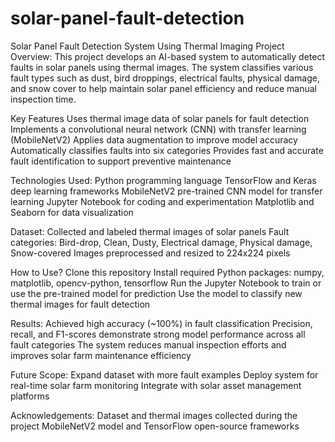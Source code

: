 # solar-panel-fault-detection
Solar Panel Fault Detection System Using Thermal Imaging
Project Overview:
This project develops an AI-based system to automatically detect faults in solar panels using thermal images. The system classifies various fault types such as dust, bird droppings, electrical faults, physical damage, and snow cover to help maintain solar panel efficiency and reduce manual inspection time.

Key Features
Uses thermal image data of solar panels for fault detection
Implements a convolutional neural network (CNN) with transfer learning (MobileNetV2)
Applies data augmentation to improve model accuracy
Automatically classifies faults into six categories
Provides fast and accurate fault identification to support preventive maintenance

Technologies Used:
Python programming language
TensorFlow and Keras deep learning frameworks
MobileNetV2 pre-trained CNN model for transfer learning
Jupyter Notebook for coding and experimentation
Matplotlib and Seaborn for data visualization

Dataset:
Collected and labeled thermal images of solar panels
Fault categories: Bird-drop, Clean, Dusty, Electrical damage, Physical damage, Snow-covered
Images preprocessed and resized to 224x224 pixels

How to Use?
Clone this repository
Install required Python packages: numpy, matplotlib, opencv-python, tensorflow
Run the Jupyter Notebook to train or use the pre-trained model for prediction
Use the model to classify new thermal images for fault detection

Results:
Achieved high accuracy (~100%) in fault classification
Precision, recall, and F1-scores demonstrate strong model performance across all fault categories
The system reduces manual inspection efforts and improves solar farm maintenance efficiency

Future Scope:
Expand dataset with more fault examples
Deploy system for real-time solar farm monitoring
Integrate with solar asset management platforms

Acknowledgements:
Dataset and thermal images collected during the project
MobileNetV2 model and TensorFlow open-source frameworks
